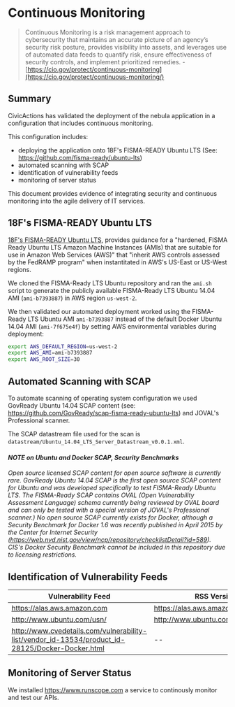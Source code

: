 # Continuous Monitoring

> Continuous Monitoring is a risk management approach to cybersecurity that maintains an accurate picture of an agency’s security risk posture, provides visibility into assets, and leverages use of automated data feeds to quantify risk, ensure effectiveness of security controls, and implement prioritized remedies. - [https://cio.gov/protect/continuous-monitoring](https://cio.gov/protect/continuous-monitoring/)

## Summary
CivicActions has validated the deployment of the nebula application in a configuration that includes continuous monitoring. 

This configuration includes:
* deploying the application onto 18F's FISMA-READY Ubuntu LTS (See: https://github.com/fisma-ready/ubuntu-lts)
* automated scanning with SCAP
* identification of vulnerability feeds
* monitoring of server status

This document provides evidence of integrating security and continuous monitoring into the agile delivery of IT services. 

## 18F's FISMA-READY Ubuntu LTS 
[18F's FISMA-READY Ubuntu LTS](https://github.com/fisma-ready/ubuntu-lts), provides guidance for a "hardened, FISMA Ready Ubuntu LTS Amazon Machine Instances (AMIs) that are suitable for use in Amazon Web Services (AWS)" that "inherit AWS controls assessed by the FedRAMP program" when instantitated in AWS's  US-East or US-West regions.

We cloned the FISMA-Ready LTS Ubuntu repository and ran the `ami.sh` script to generate the publicly available FISMA-Ready LTS Ubuntu 14.04 AMI (`ami-b7393887`) in AWS region `us-west-2`.

We then validated our automated deployment worked using the FISMA-Ready LTS Ubuntu AMI `ami-b7393887` instead of the default Docker Ubuntu 14.04 AMI (`ami-7f675e4f`) by setting AWS environmental variables during deployment:
```bash
export AWS_DEFAULT_REGION=us-west-2
export AWS_AMI=ami-b7393887
export AWS_ROOT_SIZE=30
```

## Automated Scanning with SCAP
To automate scanning of operating system configuration we used GovReady Ubuntu 14.04 SCAP content (see: https://github.com/GovReady/scap-fisma-ready-ubuntu-lts) and JOVAL's Professional scanner.

The SCAP datastream file used for the scan is `datastream/Ubuntu_14.04_LTS_Server_Datastream_v0.0.1.xml`.

#### *NOTE on Ubuntu and Docker SCAP, Security Benchmarks*
*Open source licensed SCAP content for open source software is currently rare. GovReady Ubuntu 14.04 SCAP is the first open source SCAP content for Ubuntu and was developed specifically to test FISMA-Ready Ubuntu LTS. The FISMA-Ready SCAP contains OVAL (Open Vulnerability Assessment Language) schema currently being reviewed by OVAL board and can only be tested with a special version of JOVAL's Professional scanner.) No open source SCAP currently exists for Docker, although a Security Benchmark for Docker 1.6 was recently published in April 2015 by the Center for Internet Security (https://web.nvd.nist.gov/view/ncp/repository/checklistDetail?id=589). CIS's Docker Security Benchmark cannot be included in this repository due to licensing restrictions.*

## Identification of Vulnerability Feeds

| Vulnerability Feed | RSS Version|
|--------------------|------------|
|https://alas.aws.amazon.com | https://alas.aws.amazon.com/alas.rss |
|http://www.ubuntu.com/usn/ | http://www.ubuntu.com/usn/rss.xml |
|http://www.cvedetails.com/vulnerability-list/vendor_id-13534/product_id-28125/Docker-Docker.html| -- |

## Monitoring of Server Status
We installed https://www.runscope.com a service to continously monitor and test our APIs.
